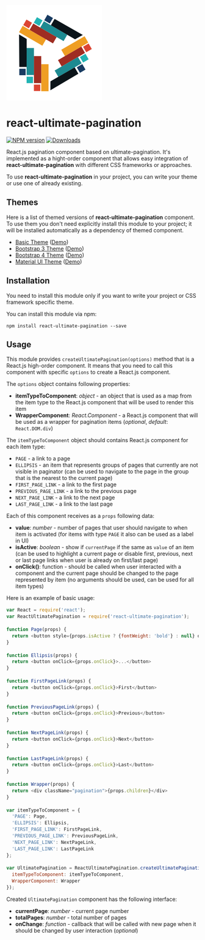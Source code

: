 [![ultimate-pagination logo](https://raw.githubusercontent.com/ultimate-pagination/logo/master/ultimate-pagination-250x250.png)](https://github.com/ultimate-pagination/react-ultimate-pagination)

# react-ultimate-pagination

[![NPM version][npm-image]][npm-url] [![Downloads][downloads-image]][npm-url]

React.js pagination component based on ultimate-pagination. It's implemented as a hight-order component that allows easy integration of **react-ultimate-pagination** with different CSS frameworks or approaches.

To use **react-ultimate-pagination** in your project, you can write your theme or use one of already existing.

## Themes

Here is a list of themed versions of **react-ultimate-pagination** component. To use them you don't need explicitly install this module to your project; it will be installed automatically as a dependency of themed component.

- [Basic Theme](https://github.com/ultimate-pagination/react-ultimate-pagination-basic) ([Demo](http://codepen.io/dmytroyarmak/full/GZwKZJ))
- [Bootstrap 3 Theme](https://github.com/ultimate-pagination/react-ultimate-pagination-bootstrap-3) ([Demo](http://codepen.io/dmytroyarmak/full/YqBQYw/))
- [Bootstrap 4 Theme](https://github.com/ultimate-pagination/react-ultimate-pagination-bootstrap-4) ([Demo](http://codepen.io/dmytroyarmak/full/VagMQq/))
- [Material UI Theme](https://github.com/ultimate-pagination/react-ultimate-pagination-material-ui) ([Demo](http://ultimate-pagination.github.io/react-ultimate-pagination-examples/))

## Installation

You need to install this module only if you want to write your project or CSS framework specific theme.

You can install this module via npm:

```
npm install react-ultimate-pagination --save
```

## Usage

This module provides `createUltimatePagination(options)` method that is a React.js high-order component. It means that you need to call this component with specific `options` to create a React.js component.

The `options` object contains following properties:

- **itemTypeToComponent**: *object* - an object that is used as a map from the item type to the React.js component that will be used to render this item
- **WrapperComponent**: *React.Component* - a React.js component that will be used as a wrapper for pagination items (*optional*, *default*: `React.DOM.div`)

The `itemTypeToComponent` object should contains React.js component for each item type:

- `PAGE` - a link to a page
- `ELLIPSIS` - an item that represents groups of pages that currently are not visible in paginator (can be used to navigate to the page in the group that is the nearest to the current page)
- `FIRST_PAGE_LINK` - a link to the first page
- `PREVIOUS_PAGE_LINK` - a link to the previous page
- `NEXT_PAGE_LINK` - a link to the next page
- `LAST_PAGE_LINK` - a link to the last page

Each of this component receives as a `props` following data:
- **value**: *number* - number of pages that user should navigate to when item is activated (for items with type `PAGE` it also can be used as a label in UI)
- **isActive**: *boolean* - show if `currentPage` if the same as `value` of an item (can be used to highlight a current page or disable first, previous, next or last page links when user is already on first/last page)
- **onClick()**: function - should be called when user interacted with a component and the current page should be changed to the page represented by item (no arguments should be used, can be used for all item types)

Here is an example of basic usage:

```javascript
var React = require('react');
var ReactUltimatePagination = require('react-ultimate-pagination');

function Page(props) {
  return <button style={props.isActive ? {fontWeight: 'bold'} : null} onClick={props.onClick}>{props.value}</button>
}

function Ellipsis(props) {
  return <button onClick={props.onClick}>...</button>
}

function FirstPageLink(props) {
  return <button onClick={props.onClick}>First</button>
}

function PreviousPageLink(props) {
  return <button onClick={props.onClick}>Previous</button>
}

function NextPageLink(props) {
  return <button onClick={props.onClick}>Next</button>
}

function LastPageLink(props) {
  return <button onClick={props.onClick}>Last</button>
}

function Wrapper(props) {
  return <div className="pagination">{props.children}</div>
}

var itemTypeToComponent = {
  'PAGE': Page,
  'ELLIPSIS': Ellipsis,
  'FIRST_PAGE_LINK': FirstPageLink,
  'PREVIOUS_PAGE_LINK': PreviousPageLink,
  'NEXT_PAGE_LINK': NextPageLink,
  'LAST_PAGE_LINK': LastPageLink
};

var UltimatePagination = ReactUltimatePagination.createUltimatePagination({
  itemTypeToComponent: itemTypeToComponent,
  WrapperComponent: Wrapper
});
```

Created `UltimatePagination` component has the following interface:

- **currentPage**: *number* - current page number
- **totalPages**: *number* - total number of pages
- **onChange**: *function* - callback that will be called with new page when it should be changed by user interaction (*optional*)

[downloads-image]: https://img.shields.io/npm/dm/react-ultimate-pagination.svg
[npm-url]: https://www.npmjs.com/package/react-ultimate-pagination
[npm-image]: https://img.shields.io/npm/v/react-ultimate-pagination.svg

